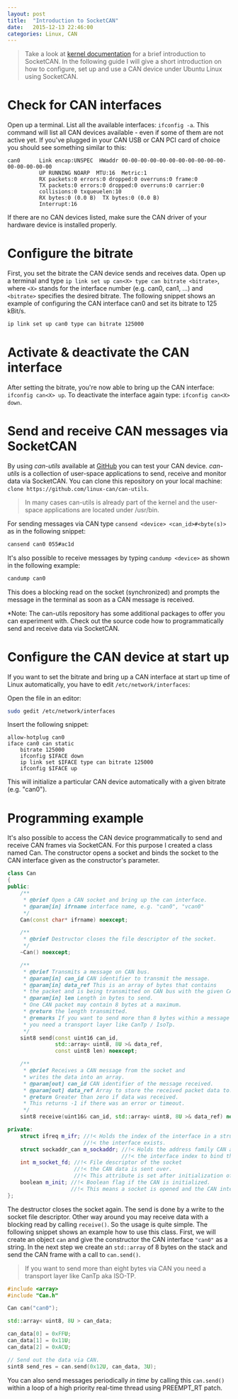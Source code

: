 ```yaml
---
layout: post
title:  "Introduction to SocketCAN"
date:   2015-12-13 22:46:00
categories: Linux, CAN
---
```


> Take a look at [kernel documentation](https://www.kernel.org/doc/Documentation/networking/can.txt) for a brief introduction to SocketCAN. In the following guide I will give a short introduction on how to configure, set up and use a CAN device under Ubuntu Linux using SocketCAN.

# Check for CAN interfaces
Open up a terminal. List all the available interfaces: `ifconfig -a`. This command will list all CAN devices available - even if some of them are not active yet. If you've plugged in your CAN USB or CAN PCI card of choice you should see something similar to this:

```
can0      Link encap:UNSPEC  HWaddr 00-00-00-00-00-00-00-00-00-00-00-00-00-00-00-00  
          UP RUNNING NOARP  MTU:16  Metric:1
          RX packets:0 errors:0 dropped:0 overruns:0 frame:0
          TX packets:0 errors:0 dropped:0 overruns:0 carrier:0
          collisions:0 txqueuelen:10 
          RX bytes:0 (0.0 B)  TX bytes:0 (0.0 B)
          Interrupt:16 
```

If there are no CAN devices listed, make sure the CAN driver of your hardware device is installed properly.

# Configure the bitrate
First, you set the bitrate the CAN device sends and receives data. Open up a terminal and type `ip link set up can<X> type can bitrate <bitrate>`, where `<X>` stands for the interface number (e.g. can0, can1, ...) and `<bitrate>` specifies the desired bitrate. The following snippet shows an example of configuring the CAN interface can0 and set its bitrate to 125 kBit/s.

```bash
ip link set up can0 type can bitrate 125000
```

# Activate & deactivate the CAN interface
After setting the bitrate, you're now able to bring up the CAN interface: `ifconfig can<X> up`. To deactivate the interface again type: `ifconfig can<X> down`.

# Send and receive CAN messages via SocketCAN
By using *can-utils* available at [GitHub](https://github.com/linux-can/can-utils) you can test your CAN device. *can-utils* is a collection of user-space applications to send, receive and monitor data via SocketCAN. You can clone this repository on your local machine: `clone https://github.com/linux-can/can-utils`.

> In many cases can-utils is already part of the kernel and the user-space applications are located under /usr/bin.

For sending messages via CAN type `cansend <device> <can_id>#<byte(s)>` as in the following snippet:

```bash
cansend can0 055#ac1d
```

It's also possible to receive messages by typing `candump <device>` as shown in the following example:

```bash
candump can0
```

This does a blocking read on the socket (synchronized) and prompts the message in the terminal as soon as a CAN message is received.

*Note: The can-utils repository has some additional packages to offer you can experiment with. Check out the source code how to programmatically send and receive data via SocketCAN.

# Configure the CAN device at start up
If you want to set the bitrate and bring up a CAN interface at start up time of Linux automatically, you have to edit `/etc/network/interfaces`:

Open the file in an editor:

```bash
sudo gedit /etc/network/interfaces
```

Insert the following snippet:

```
allow-hotplug can0
iface can0 can static
    bitrate 125000
    ifconfig $IFACE down
    ip link set $IFACE type can bitrate 125000
    ifconfig $IFACE up
```

This will initialize a particular CAN device automatically with a given bitrate (e.g. "can0").

# Programming example
It's also possible to access the CAN device programmatically to send and receive CAN frames via SocketCAN. For this purpose I created a class named Can. The constructor opens a socket and binds the socket to the CAN interface given as the constructor's parameter.

```c++
class Can
{
public:
    /**
     * @brief Open a CAN socket and bring up the can interface.
     * @param[in] ifrname interface name, e.g. "can0", "vcan0"
     */
    Can(const char* ifrname) noexcept;

    /**
     * @brief Destructor closes the file descriptor of the socket.
     */
    ~Can() noexcept;

    /**
     * @brief Transmits a message on CAN bus.
     * @param[in] can_id CAN identifier to transmit the message.
     * @param[in] data_ref This is an array of bytes that contains
     * the packet and is being transmitted on CAN bus with the given CAN ID.
     * @param[in] len Length in bytes to send.
     * One CAN packet may contain 8 bytes at a maximum.
     * @return the length transmitted.
     * @remarks If you want to send more than 8 bytes within a message
     * you need a transport layer like CanTp / IsoTp.
     */
    sint8 send(const uint16 can_id,
               std::array< uint8, 8U >& data_ref,
               const uint8 len) noexcept;

    /**
     * @brief Receives a CAN message from the socket and
     * writes the data into an array.
     * @param[out] can_id CAN identifier of the message received.
     * @param[out] data_ref Array to store the received packet data to.
     * @return Greater than zero if data was received.
     * This returns -1 if there was an error or timeout.
     */
    sint8 receive(uint16& can_id, std::array< uint8, 8U >& data_ref) noexcept;

private:
    struct ifreq m_ifr; //!< Holds the index of the interface in a struct if
                        //!< the interface exists.
    struct sockaddr_can m_sockaddr; //!< Holds the address family CAN and
                                    //!< the interface index to bind the socket on.
    int m_socket_fd; //!< File descriptor of the socket
                     //!< the CAN data is sent over.
                     //!< This attribute is set after initialization of the object.
    boolean m_init; //!< Boolean flag if the CAN is initialized.
                    //!< This means a socket is opened and the CAN interface exists.
};
```

The destructor closes the socket again. The send is done by a write to the socket file descriptor. Other way around you may receive data with a blocking read by calling `receive()`. So the usage is quite simple. The following snippet shows an example how to use this class. First, we will create an object `can` and give the constructor the CAN interface `"can0"` as a string. In the next step we create an `std::array` of 8 bytes on the stack and send the CAN frame with a call to `can.send()`.

> If you want to send more than eight bytes via CAN you need a transport layer like CanTp aka ISO-TP.


```c++
#include <array>
#include "Can.h"

Can can("can0");

std::array< uint8, 8U > can_data;

can_data[0] = 0xFFU;
can_data[1] = 0x11U;
can_data[2] = 0xACU;

// Send out the data via CAN.
sint8 send_res = can.send(0x12U, can_data, 3U);
```

You can also send messages periodically *in time* by calling this `can.send()` within a loop of a high priority real-time thread using PREEMPT_RT patch.
